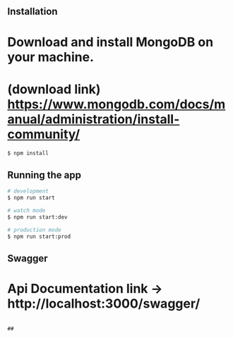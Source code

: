 ## Installation

# Download and install MongoDB on your machine.

# (download link) https://www.mongodb.com/docs/manual/administration/install-community/

```bash
$ npm install
```

## Running the app

```bash
# development
$ npm run start

# watch mode
$ npm run start:dev

# production mode
$ npm run start:prod
```

## Swagger
# Api Documentation link -> http://localhost:3000/swagger/
```

##
